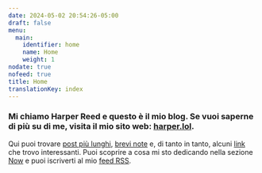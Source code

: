 ```yaml
---
date: 2024-05-02 20:54:26-05:00
draft: false
menu:
  main:
    identifier: home
    name: Home
    weight: 1
nodate: true
nofeed: true
title: Home
translationKey: index
---
```


### Mi chiamo Harper Reed e questo è il mio blog. Se vuoi saperne di più su di me, visita il mio sito web: [harper.lol](https://harper.lol).

Qui puoi trovare [post più lunghi](/posts), [brevi note](/notes) e, di tanto in tanto, alcuni [link](/links) che trovo interessanti. Puoi scoprire a cosa mi sto dedicando nella sezione [Now](/now) e puoi iscriverti al mio [feed RSS](/index.xml).